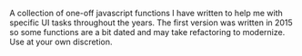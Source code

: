 A collection of one-off javascript functions I have written to help me with specific UI tasks throughout the years. The first version was written in 2015 so some functions are a bit dated and may take refactoring to modernize. Use at your own discretion.
